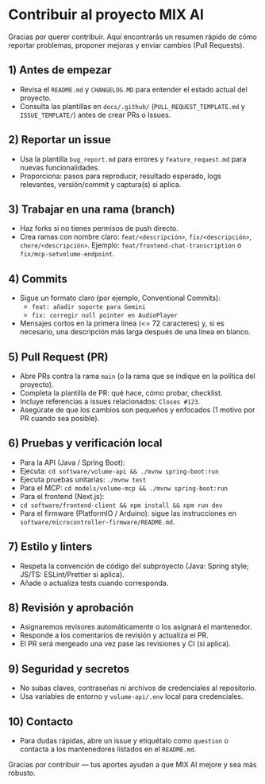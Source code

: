 # Contribuir al proyecto MIX AI

Gracias por querer contribuir. Aquí encontrarás un resumen rápido de cómo reportar problemas, proponer mejoras y enviar cambios (Pull Requests).

## 1) Antes de empezar
- Revisa el `README.md` y `CHANGELOG.MD` para entender el estado actual del proyecto.
- Consulta las plantillas en `docs/.github/` (`PULL_REQUEST_TEMPLATE.md` y `ISSUE_TEMPLATE/`) antes de crear PRs o Issues.

## 2) Reportar un issue
- Usa la plantilla `bug_report.md` para errores y `feature_request.md` para nuevas funcionalidades.
- Proporciona: pasos para reproducir, resultado esperado, logs relevantes, versión/commit y captura(s) si aplica.

## 3) Trabajar en una rama (branch)
- Haz forks si no tienes permisos de push directo.
- Crea ramas con nombre claro: `feat/<descripción>`, `fix/<descripción>`, `chore/<descripción>`.
  Ejemplo: `feat/frontend-chat-transcription` o `fix/mcp-setvolume-endpoint`.

## 4) Commits
- Sigue un formato claro (por ejemplo, Conventional Commits):
  - `feat: añadir soporte para Gemini` 
  - `fix: corregir null pointer en AudioPlayer`
- Mensajes cortos en la primera línea (<= 72 caracteres) y, si es necesario, una descripción más larga después de una línea en blanco.

## 5) Pull Request (PR)
- Abre PRs contra la rama `main` (o la rama que se indique en la política del proyecto).
- Completa la plantilla de PR: qué hace, cómo probar, checklist.
- Incluye referencias a issues relacionados: `Closes #123`.
- Asegúrate de que los cambios son pequeños y enfocados (1 motivo por PR cuando sea posible).

## 6) Pruebas y verificación local
- Para la API (Java / Spring Boot):
- Ejecuta: `cd software/volume-api && ./mvnw spring-boot:run`
- Ejecuta pruebas unitarias: `./mvnw test`
- Para el MCP: `cd models/volume-mcp && ./mvnw spring-boot:run`
- Para el frontend (Next.js):
- `cd software/frontend-client && npm install && npm run dev`
- Para el firmware (PlatformIO / Arduino): sigue las instrucciones en `software/microcontroller-firmware/README.md`.

## 7) Estilo y linters
- Respeta la convención de código del subproyecto (Java: Spring style; JS/TS: ESLint/Prettier si aplica).
- Añade o actualiza tests cuando corresponda.

## 8) Revisión y aprobación
- Asignaremos revisores automáticamente o los asignará el mantenedor.
- Responde a los comentarios de revisión y actualiza el PR.
- El PR será mergeado una vez pase las revisiones y CI (si aplica).

## 9) Seguridad y secretos
- No subas claves, contraseñas ni archivos de credenciales al repositorio.
- Usa variables de entorno y `volume-api/.env` local para credenciales.

## 10) Contacto
- Para dudas rápidas, abre un issue y etiquétalo como `question` o contacta a los mantenedores listados en el `README.md`.

Gracias por contribuir — tus aportes ayudan a que MIX AI mejore y sea más robusto.
